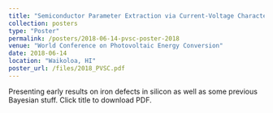 ```yaml
---
title: "Semiconductor Parameter Extraction via Current-Voltage Characterization and Bayesin Inference Methods"
collection: posters
type: "Poster"
permalink: /posters/2018-06-14-pvsc-poster-2018
venue: "World Conference on Photovoltaic Energy Conversion"
date: 2018-06-14
location: "Waikoloa, HI"
poster_url: /files/2018_PVSC.pdf
---
```


Presenting early results on iron defects in silicon as well as some previous Bayesian stuff. Click title to download PDF.

